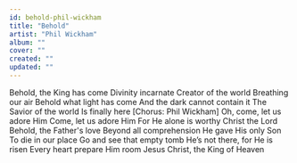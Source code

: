 ```yaml
---
id: behold-phil-wickham
title: "Behold"
artist: "Phil Wickham"
album: ""
cover: ""
created: ""
updated: ""
---
```


Behold, the King has come
Divinity incarnate
Creator of the world
Breathing our air
Behold what light has come
And the dark cannot contain it
The Savior of the world
Is finally here
[Chorus: Phil Wickham]
Oh, come, let us adore Him
Come, let us adore Him
For He alone is worthy
Christ the Lord
Behold, the Father's love
Beyond all comprehension
He gave His only Son
To die in our place
Go and see that empty tomb
He’s not there, for He is risen
Every heart prеpare Him room
Jesus Christ, the King of Hеaven